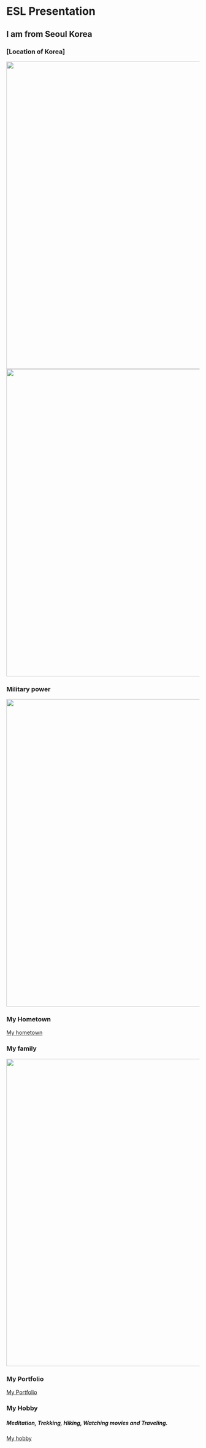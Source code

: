 # ESL Presentation
## I am from Seoul Korea
### [Location of Korea]
<img src="https://wsjung0516.github.io/ESL_presentation/images/Korea_map.png" width="1200" height="800">

<img src="https://wsjung0516.github.io/ESL_presentation/images/Korean_flag2.jpg" width="1200" height="800">

### Military power
<img src="https://wsjung0516.github.io/ESL_presentation/images/military_power.png" width="1200" height="800">

### My Hometown
[My hometown](https://www.youtube.com/watch?v=ckfOIEx8yqU)

### My family
<img src="https://wsjung0516.github.io/ESL_presentation/images/family1.png" width="1200" height="800">

### My Portfolio
[My Portfolio](https://wsjung0516.github.io/homepage/)

### My Hobby
##### Meditation, Trekking, Hiking, Watching movies and Traveling.
[My hobby](https://www.youtube.com/watch?v=gyiJvOLZ1oI)

